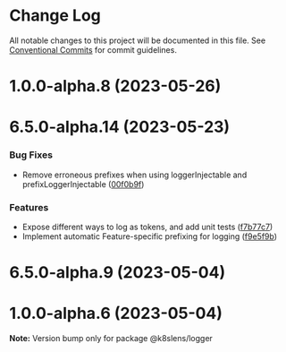 # Change Log

All notable changes to this project will be documented in this file.
See [Conventional Commits](https://conventionalcommits.org) for commit guidelines.

# 1.0.0-alpha.8 (2023-05-26)



# 6.5.0-alpha.14 (2023-05-23)


### Bug Fixes

* Remove erroneous prefixes when using loggerInjectable and prefixLoggerInjectable ([00f0b9f](https://github.com/lensapp/lens/commit/00f0b9fce4ff62edfa597d511de4810402db4f43))


### Features

* Expose different ways to log as tokens, and add unit tests ([f7b77c7](https://github.com/lensapp/lens/commit/f7b77c781d378bf4731e6d16655d1d060908d7a6))
* Implement automatic Feature-specific prefixing for logging ([f9e5f9b](https://github.com/lensapp/lens/commit/f9e5f9bf432c642416bf6bb2733a4c8493022f7b))



# 6.5.0-alpha.9 (2023-05-04)





# 1.0.0-alpha.6 (2023-05-04)

**Note:** Version bump only for package @k8slens/logger
